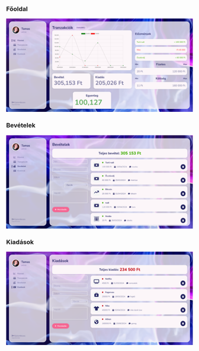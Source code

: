 ### Főoldal
![Főoldal](frontend/src/img/expense1.PNG)
### Bevételek
![Főoldal](frontend/src/img/expense2.PNG)
### Kiadások
![Főoldal](frontend/src/img/expense3.PNG)
